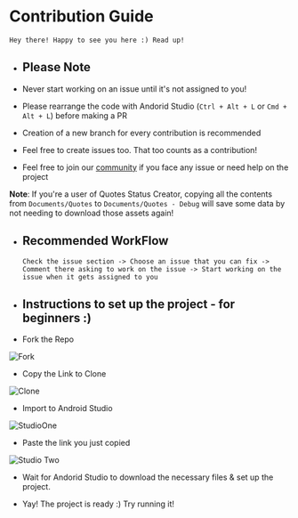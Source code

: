 # Contribution Guide

    Hey there! Happy to see you here :) Read up!

- ## Please Note

- Never start working on an issue until it's not assigned to you!
- Please rearrange the code with Andorid Studio (`Ctrl + Alt + L` or `Cmd + Alt + L`) before making a PR
- Creation of a new branch for every contribution is recommended
- Feel free to create issues too. That too counts as a contribution!
- Feel free to join our [community](https://discord.gg/M8ukyzTP5G) if you face any issue or need help on the project

**Note**: If you're a user of Quotes Status Creator, copying all the contents from `Documents/Quotes` to `Documents/Quotes - Debug` will save some data by not needing to download those assets again!

- ## Recommended WorkFlow

    ```
    Check the issue section -> Choose an issue that you can fix ->
    Comment there asking to work on the issue -> Start working on the issue when it gets assigned to you
    ```
 
- ## Instructions to set up the project - for beginners :)

- Fork the Repo
 
![Fork](https://user-images.githubusercontent.com/50027064/119629368-95247e00-be2b-11eb-8ba7-f64932d90f83.png)
 
- Copy the Link to Clone
 
![Clone](https://user-images.githubusercontent.com/50027064/119630140-49be9f80-be2c-11eb-9b99-01b2b2add463.png)

- Import to Android Studio
 
![StudioOne](https://user-images.githubusercontent.com/50027064/119629374-95bd1480-be2b-11eb-9399-87851bf00857.png)
 
- Paste the link you just copied
   
![Studio Two](https://user-images.githubusercontent.com/50027064/119629363-93f35100-be2b-11eb-9f6c-434f8af1146e.png)
 
- Wait for Andorid Studio to download the necessary files & set up the project. 
  
- Yay! The project is ready :) Try running it!
